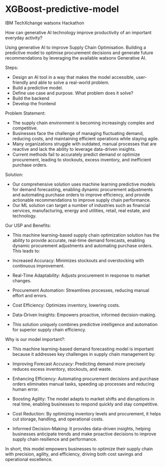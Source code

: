 # XGBoost-predictive-model

IBM TechXchange watsonx Hackathon

How can generative AI technology improve productivity of an important everyday activity?

Using generative AI to improve Supply Chain Optimisation.
Building a predictive model to optimise procurement decisions and generate future recommendations by leveraging the available watsonx Generative AI.


Steps:
- Design an AI tool in a way that makes the model accessible, user-friendly and able to solve a real-world problem.
- Build a predictive model.
- Define use case and purpose. What problem does it solve?
- Build the backend
- Develop the frontend


Problem Statement:
- The supply chain environment is becoming increasingly complex and competitive. 
- Businesses face the challenge of managing fluctuating demand, reducing costs, and maintaining efficient operations while staying agile. 
- Many organizations struggle with outdated, manual processes that are reactive and lack the ability to leverage data-driven insights.
- Current methods fail to accurately predict demand or optimize procurement, leading to stockouts, excess inventory, and inefficient purchase orders. 

Solution:
- Our comprehensive solution uses machine learning predictive models for demand forecasting, enabling dynamic procurement adjustments and automating purchase orders to improve efficiency, and provide actionable recommendations to improve supply chain performance.
- Our ML solution can target a number of industries such as financial services, manufacturing, energy and utilities, retail, real estate, and technology.

Our USP and Benefits:
- This machine learning-based supply chain optimization solution has the ability to provide accurate, real-time demand forecasts, enabling dynamic procurement adjustments and automating purchase orders. This leads to:

- Increased Accuracy: Minimizes stockouts and overstocking with continuous improvement.
- Real-Time Adaptability: Adjusts procurement in response to market changes.
- Procurement Automation: Streamlines processes, reducing manual effort and errors.
- Cost Efficiency: Optimizes inventory, lowering costs.
- Data-Driven Insights: Empowers proactive, informed decision-making.
- This solution uniquely combines predictive intelligence and automation for superior supply chain efficiency.


Why is our model important?:
- This machine learning-based demand forecasting model is important because it addresses key challenges in supply chain management by:

- Improving Forecast Accuracy: Predicting demand more precisely reduces excess inventory, stockouts, and waste.
- Enhancing Efficiency: Automating procurement decisions and purchase orders eliminates manual tasks, speeding up processes and reducing human error.
- Boosting Agility: The model adapts to market shifts and disruptions in real time, enabling businesses to respond quickly and stay competitive.
- Cost Reduction: By optimizing inventory levels and procurement, it helps cut storage, handling, and operational costs.
- Informed Decision-Making: It provides data-driven insights, helping businesses anticipate trends and make proactive decisions to improve supply chain resilience and performance.


In short, this model empowers businesses to optimize their supply chain with precision, agility, and efficiency, driving both cost savings and operational excellence.
